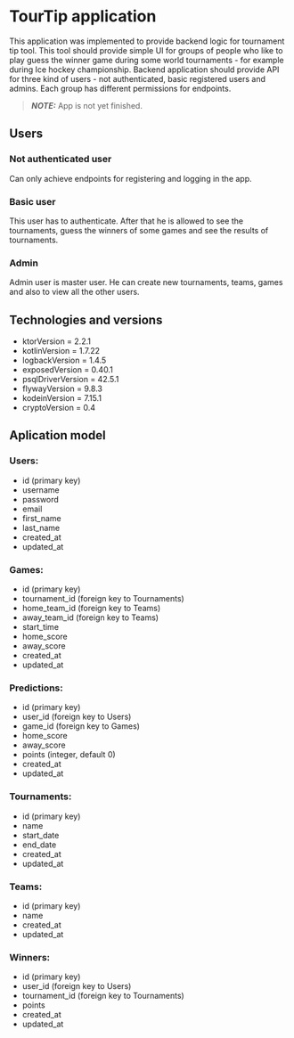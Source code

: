 # TourTip application
This application was implemented to provide backend logic for tournament tip tool. This tool should provide simple UI for groups of people who like to play guess the winner game during some world tournaments - for example during Ice 
hockey championship. Backend application should provide API for three kind of users - not authenticated, basic registered users and admins. Each group has different permissions for endpoints.

> **_NOTE:_**  App is not yet finished.

## Users
### Not authenticated user
Can only achieve endpoints for registering and logging in the app. 
### Basic user
This user has to authenticate. After that he is allowed to see the tournaments, guess the winners of some games and see the results of tournaments.
### Admin
Admin user is master user. He can create new tournaments, teams, games and also to view all the other users.

## Technologies and versions
 - ktorVersion = 2.2.1
- kotlinVersion = 1.7.22
- logbackVersion = 1.4.5
- exposedVersion = 0.40.1
- psqlDriverVersion = 42.5.1
- flywayVersion = 9.8.3
- kodeinVersion = 7.15.1
- cryptoVersion = 0.4

## Aplication model
### Users:
- id (primary key)
- username
- password
- email
- first_name
- last_name
- created_at
- updated_at

### Games:
- id (primary key)
- tournament_id (foreign key to Tournaments)
- home_team_id (foreign key to Teams)
- away_team_id (foreign key to Teams)
- start_time
- home_score
- away_score
- created_at
- updated_at

### Predictions:
- id (primary key)
- user_id (foreign key to Users)
- game_id (foreign key to Games)
- home_score
- away_score
- points (integer, default 0)
- created_at
- updated_at

### Tournaments:
- id (primary key)
- name
- start_date
- end_date
- created_at
- updated_at

### Teams:
- id (primary key)
- name
- created_at
- updated_at

### Winners:
- id (primary key)
- user_id (foreign key to Users)
- tournament_id (foreign key to Tournaments)
- points
- created_at
- updated_at


